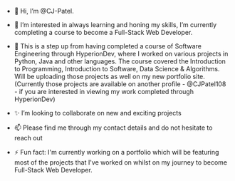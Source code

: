 - 👋 Hi, I’m @CJ-Patel.
- 👀 I’m interested in always learning and honing my skills, I’m currently completing a course to become a Full-Stack Web Developer.
- 🌱 This is a step up from having completed a course of Software Engineering through HyperionDev, where I worked on various projects in Python, Java and other languages. The course covered the Introduction to Programming, Introduction to Software, Data Science & Algorithms. Will be uploading those projects as well on my new portfolio site. (Currently those projects are available on another profile - @CJPatel108 - if you are interested in viewing my work completed through HyperionDev)
- ✨ I’m looking to collaborate on new and exciting projects
- 📫 Please find me through my contact details and do not hesitate to reach out

- ⚡ Fun fact: I'm currently working on a portfolio which will be featuring most of the projects that I've worked on whilst on my journey to become Full-Stack Web Developer.

<!---
CJ-Patel/CJ-Patel is a ✨ special ✨ repository because its `README.md` (this file) appears on your GitHub profile.
You can click the Preview link to take a look at your changes.
--->
